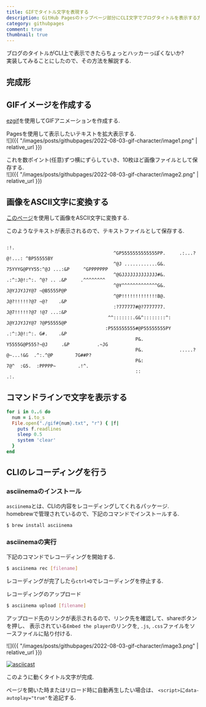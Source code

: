 ```yaml
---
title: GIFでタイトル文字を表現する
description: GitHub Pagesのトップページ部分にCLI文字でブログタイトルを表示する方法を解説する
category: githubpages
comment: true
thumbnail: true
---
```


ブログのタイトルがCLI上で表示できたらちょっとハッカーっぽくないか?  
実装してみることにしたので、その方法を解説する.  

## 完成形
<script id="asciicast-EgwFgg9BGqbBWwKytRJ0WKNHE" src="https://asciinema.org/a/EgwFgg9BGqbBWwKytRJ0WKNHE.js" async data-autoplay="true" data-size="big" autoplay="true" ></script>

## GIFイメージを作成する

[ezgif](https://ezgif.com/split)を使用してGIFアニメーションを作成する.  

Pagesを使用して表示したいテキストを拡大表示する.  
![]({{ "/images/posts/githubpages/2022-08-03-gif-character/image1.png" | relative_url }})

これを数ポイント(任意)ずつ横にずらしていき、10枚ほど画像ファイルとして保存する.  
![]({{ "/images/posts/githubpages/2022-08-03-gif-character/image2.png" | relative_url }})


## 画像をASCII文字に変換する
[このページ](https://www.text-image.com/convert/ascii.html)を使用して画像をASCII文字に変換する.  

このようなテキストが表示されるので、テキストファイルとして保存する. 
```
                                                                    :!.                             
                                       ^GP5555555555555PP.     .:...?@!...: ^BP55555BY              
                                       ^@J ............G&.     75YYYG@PYY55:^@J ...:&P     ^GPPPPPPP
                                       ^@GJJJJJJJJJJJJJ#&.      .:^:J@!:^:. ^@? .. .&P     .^^^^^^^^
                                       ^@Y^^^^^^^^^^^^^G&.      J@YJJYJJY@7 ~@B5555P@P              
                                       ^@P!!!!!!!!!!!!!B@.      J@?!!!!!?@7 ~@?    .&P              
                                       :?777777#@?7777777.      J@7!!!!!?@7 !@7 ...:&P              
                                     ^^:::::::.G&^::::::::^:    J@YJJYJJY@7 ?@P55555@P              
                                    :P555555555#@P55555555PY    .:^:J@!:^:. G#.    .&P              
                                               P&.             Y5555G@P555?~@J     .&P          .~JG
                                               P&.             .....?@~...!&G  .^:.^@P        7G##P?
                                               P&:                  7@^  :G5.  :PPPPP~        .!^.  
                                               ::                   .:.                             

```

## コマンドラインで文字を表示する

```ruby
for i in 0..6 do
  num = i.to_s
  File.open("./gif#{num}.txt", "r") { |f|
    puts f.readlines
    sleep 0.5
    system 'clear'
  }
end
```

## CLIのレコーディングを行う
### asciinemaのインストール
`asciinema`とは、CLIの内容をレコーディングしてくれるパッケージ.  
homebrewで管理されているので、下記のコマンドでインストールする.  
```bash
$ brew install asciinema
```

### asciinemaの実行
下記のコマンドでレコーディングを開始する.  
```bash
$ asciinema rec [filename]
```

レコーディングが完了したら`ctrl+D`でレコーディングを停止する.  

レコーディングのアップロード
```bash
$ asciinema upload [filename]
```

アップロード先のリンクが表示されるので、リンク先を確認して、shareボタンを押し、
表示されている`Embed the player`のリンクを, `.js`, `.css`ファイルをソースファイルに貼り付ける.　　

![]({{ "/images/posts/githubpages/2022-08-03-gif-character/image3.png" | relative_url }})

[![asciicast](https://asciinema.org/a/EgwFgg9BGqbBWwKytRJ0WKNHE.svg)](https://asciinema.org/a/EgwFgg9BGqbBWwKytRJ0WKNHE)

このように動くタイトル文字が完成.  

ページを開いた時またはリロード時に自動再生したい場合は、
`<script>`に`data-autoplay="true"`を追記する.  







